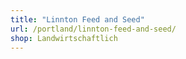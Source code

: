 ```yaml
---
title: "Linnton Feed and Seed"
url: /portland/linnton-feed-and-seed/
shop: Landwirtschaftlich
---
```

